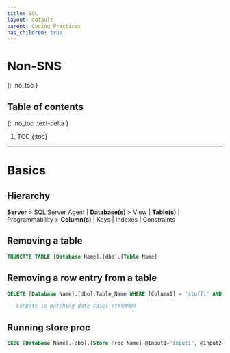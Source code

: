 ```yaml
---
title: SQL
layout: default
parent: Coding Practices 
has_children: true
---
```


# Non-SNS
{: .no_toc }

## Table of contents
{: .no_toc .text-delta }

1. TOC
{:toc}

---

# Basics

## Hierarchy
**Server** > SQL Server Agent | **Database(s)** > View | **Table(s)** | Programmability > **Column(s)** | Keys | Indexes | Constraints

## Removing a table
```SQL
TRUNCATE TABLE [Database Name].[dbo].[Table Name]

```

## Removing a row entry from a table
```SQL
DELETE [Database Name].[dbo].Table_Name WHERE [Column1] = 'stuff1' AND [CurDate] = CONVERT(VARCHAR(8), GETDATE(), 112)

-- CurDate is matching date cases YYYYMMDD

```

## Running store proc 
```SQL
EXEC [Database Name].[dbo].[Store Proc Name] @Input1='input1', @Input2='input2'

```
